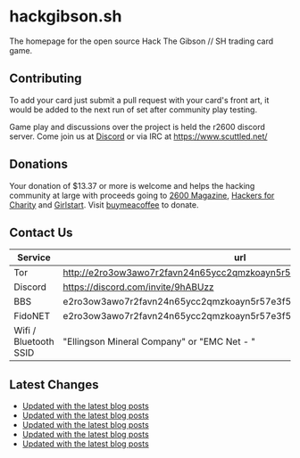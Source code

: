 # hackgibson.sh
The homepage for the open source Hack The Gibson // SH trading card game.


## Contributing

To add your card just submit a pull request with your card's front art, it would be added to the next run of set after community play testing.

Game play and discussions over the project is held the r2600 discord server. Come join us at [Discord](https://discord.com/invite/9hABUzz) or via IRC at https://www.scuttled.net/


## Donations

Your donation of $13.37 or more is welcome and helps the hacking community at large with proceeds going to [2600 Magazine](https://2600.com/), [Hackers for Charity](https://hackersforcharity.org) and [Girlstart](https://girlstart.org).  Visit [buymeacoffee](https://www.buymeacoffee.com/hackgibson.sh) to donate.


## Contact Us

Service | url
-|-
Tor | http://e2ro3ow3awo7r2favn24n65ycc2qmzkoayn5r57e3f56nvjwdcgg32ad.onion
Discord | https://discord.com/invite/9hABUzz
BBS | e2ro3ow3awo7r2favn24n65ycc2qmzkoayn5r57e3f56nvjwdcgg32ad.onion:23
FidoNET | e2ro3ow3awo7r2favn24n65ycc2qmzkoayn5r57e3f56nvjwdcgg32ad.onion:24554
Wifi / Bluetooth SSID | "Ellingson Mineral Company" or "EMC Net - <fidonet address>"

## Latest Changes
<!-- BLOG-POST-LIST:START -->
- [Updated with the latest blog posts](https://github.com/DFW2600/hackgibson.sh/commit/4991f295222ee166a168016468fb0e6be152f8c2)
- [Updated with the latest blog posts](https://github.com/DFW2600/hackgibson.sh/commit/2d6110c920b9d933d8c1093efa4873bfead635cb)
- [Updated with the latest blog posts](https://github.com/DFW2600/hackgibson.sh/commit/bb3e7c29807c769ab8990bcb75c45a09a55b1be5)
- [Updated with the latest blog posts](https://github.com/DFW2600/hackgibson.sh/commit/50fa501f5eef73628cca83f7a1e1a5052c2cb77a)
- [Updated with the latest blog posts](https://github.com/DFW2600/hackgibson.sh/commit/aa2a984922acafd7ba084ad22711ead950dd39ff)
<!-- BLOG-POST-LIST:END -->
